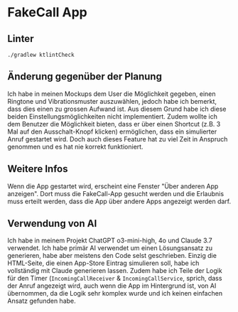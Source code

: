 # FakeCall App
## Linter
```
./gradlew ktlintCheck
```

## Änderung gegenüber der Planung
Ich habe in meinen Mockups dem User die Möglichkeit gegeben, einen Ringtone und Vibrationsmuster auszuwählen, jedoch habe ich bemerkt, dass dies einen zu grossen Aufwand ist. Aus diesem Grund habe ich diese beiden Einstellungsmöglichkeiten nicht implementiert.
Zudem wollte ich dem Benutzer die Möglichkeit bieten, dass er über einen Shortcut (z.B. 3 Mal auf den Ausschalt-Knopf klicken) ermöglichen, dass ein simulierter Anruf gestartet wird. Doch auch dieses Feature hat zu viel Zeit in Anspruch genommen und es hat nie korrekt funktioniert.

## Weitere Infos
Wenn die App gestartet wird, erscheint eine Fenster "Über anderen App anzeigen". Dort muss die FakeCall-App gesucht werden und die Erlaubnis muss erteilt werden, dass die App über andere Apps angezeigt werden darf.

## Verwendung von AI
Ich habe in meinem Projekt ChatGPT o3-mini-high, 4o und Claude 3.7 verwendet. Ich habe primär AI verwendet um einen Lösungsansatz zu generieren, habe aber meistens den Code selst geschrieben. Einzig die HTML-Seite, die einen App-Store Eintrag simulieren soll, habe ich vollständig mit Claude generieren lassen. Zudem habe ich Teile der Logik für den Timer (```IncomingCallReceiver``` & ```IncomingCallService```, sprich, dass der Anruf angezeigt wird, auch wenn die App im Hintergrund ist, von AI übernommen, da die Logik sehr komplex wurde und ich keinen einfachen Ansatz gefunden habe.
